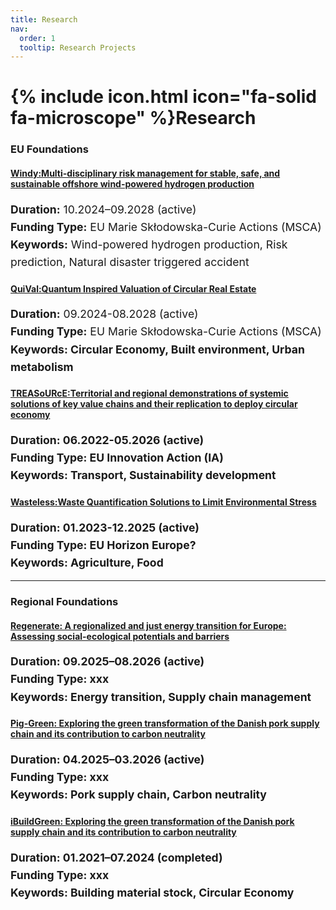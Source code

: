 ```yaml
---
title: Research
nav:
  order: 1
  tooltip: Research Projects
---
```


# {% include icon.html icon="fa-solid fa-microscope" %}Research

### EU Foundations

#### [Windy:Multi-disciplinary risk management for stable, safe, and sustainable offshore wind-powered hydrogen production](https://cordis.europa.eu/project/id/101181231/pl) ####
<div style="font-size: 1.1rem; line-height: 1.6;">
  <strong>Duration:</strong> 10.2024–09.2028 (active)<br>
  <strong>Funding Type:</strong> EU Marie Skłodowska-Curie Actions (MSCA)<br>
  <strong>Keywords:</strong> Wind-powered hydrogen production, Risk prediction, Natural disaster triggered accident<br>
</div>


#### [QuiVal:Quantum Inspired Valuation of Circular Real Estate](https://quival-research.eu/) ####
<div style="font-size: 1.1rem; line-height: 1.6;">
  <strong>Duration:</strong> 09.2024-08.2028 (active)<br>
  <strong>Funding Type:</strong> EU Marie Skłodowska-Curie Actions (MSCA)<br>
  <strong>Keywords:<strong> Circular Economy, Built environment, Urban metabolism<br>
</div>

#### [TREASoURcE:Territorial and regional demonstrations of systemic solutions of key value chains and their replication to deploy circular economy](https://treasource.eu/) ####
<div style="font-size: 1.1rem; line-height: 1.6;">
  <strong>Duration:</strong> 06.2022-05.2026 (active)<br>
  <strong>Funding Type:</strong> EU Innovation Action (IA)<br>
  <strong>Keywords:<strong> Transport, Sustainability development<br>
</div>

#### [Wasteless:Waste Quantification Solutions to Limit Environmental Stress](https://wastelesseu.com/) ####
<div style="font-size: 1.1rem; line-height: 1.6;">
  <strong>Duration:</strong> 01.2023-12.2025 (active)<br>
  <strong>Funding Type:</strong> EU Horizon Europe? <br>
  <strong>Keywords:<strong> Agriculture, Food<br>
</div>

--------

### Regional Foundations

#### [Regenerate: A regionalized and just energy transition for Europe: Assessing social-ecological potentials and barriers](https://portal.findresearcher.sdu.dk/en/projects/a-regionalized-and-just-energy-transition-for-europe-assessing-so) ####
<div style="font-size: 1.1rem; line-height: 1.6;">
  <strong>Duration:</strong> 09.2025–08.2026 (active)<br>
  <strong>Funding Type:</strong> xxx <br>
  <strong>Keywords:<strong> Energy transition, Supply chain management <br>
</div>

#### [Pig-Green: Exploring the green transformation of the Danish pork supply chain and its contribution to carbon neutrality](https://portal.findresearcher.sdu.dk/en/projects/exploring-the-green-transformation-of-the-danish-pork-supply-chai) ####
<div style="font-size: 1.1rem; line-height: 1.6;">
  <strong>Duration:</strong> 04.2025–03.2026 (active)<br>
  <strong>Funding Type:</strong> xxx <br>
  <strong>Keywords:<strong> Pork supply chain, Carbon neutrality <br>
</div>

#### [iBuildGreen: Exploring the green transformation of the Danish pork supply chain and its contribution to carbon neutrality](https://portal.findresearcher.sdu.dk/en/projects/exploring-the-green-transformation-of-the-danish-pork-supply-chai) ####
<div style="font-size: 1.1rem; line-height: 1.6;">
  <strong>Duration:</strong> 01.2021–07.2024 (completed)<br>
  <strong>Funding Type:</strong> xxx <br>
  <strong>Keywords:<strong> Building material stock, Circular Economy <br>
</div>






